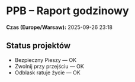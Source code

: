 # PPB – Raport godzinowy
**Czas (Europe/Warsaw):** 2025-09-26 23:18

## Status projektów
- Bezpieczny Pieszy — OK
- Zwolnij przy przejściu — OK
- Odblask ratuje życie — OK

